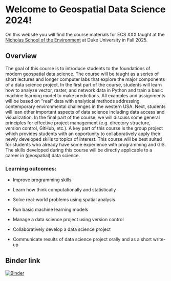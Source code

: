 # Welcome to Geospatial Data Science 2024!

On this website you will find the course materials for ECS XXX taught at the [Nicholas School of the Environment](https://nicholas.duke.edu/) at Duke University in Fall 2025.

## Overview

The goal of this course is to introduce students to the foundations of modern geospatial data science. The course will be taught as a series of short lectures and longer computer labs that explore the major components of a data science project. In the first part of the course, students will learn how to analyze vector, raster, and network data in Python and train a basic machine learning model to make predictions. All examples and assignments will be based on "real" data with analytical methods addressing contemporary environmental challenges in the western USA. Next, students will lean other important aspects of data science including data access and visualization. In the final part of the course, we will discuss some general principles for effective project management (e.g. directory structure, version control, GitHub, etc.). A key part of this course is the group project which provides students with an opportunity to collaboratively apply their newly developed skills to topics of interest. This course will be best suited for students who already have some experience with programming and GIS. The skills developed during this course will be directly applicable to a career in (geospatial) data science.

### Learning outcomes:

* Improve programming skills

* Learn how think computationally and statistically

* Solve real-world problems using spatial analysis

* Run basic machine learning models

* Manage a data science project using version control

* Collaboratively develop a data science project

* Communicate results of data science project orally and as a short write-up

## Binder link

[![Binder](https://mybinder.org/badge_logo.svg)](https://mybinder.org/v2/gh/owel-lab/gds-applications-site/HEAD)
